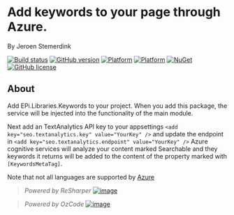 ﻿# Add keywords to your page through Azure.

By Jeroen Stemerdink

[![Build status](https://ci.appveyor.com/api/projects/status/tt6pwtrm8k3k2gf9/branch/master?svg=true)](https://ci.appveyor.com/project/jstemerdink/epi-libraries-keywords/branch/master)
[![GitHub version](https://badge.fury.io/gh/jstemerdink%2FEPi.Libraries.Keywords.Alchemy.svg)](http://badge.fury.io/gh/jstemerdink%2FEPi.Libraries.Keywords.Alchemy)
[![Platform](https://img.shields.io/badge/platform-.NET%204.6.1-blue.svg?style=flat)](https://msdn.microsoft.com/en-us/library/w0x726c2%28v=vs.110%29.aspx)
[![Platform](https://img.shields.io/badge/EPiServer-%2011.0.0-orange.svg?style=flat)](http://world.episerver.com/cms/)
[![NuGet](https://img.shields.io/badge/NuGet-Release-blue.svg)](https://nuget.episerver.com/package/?id=EPi.Libraries.Keywords.Azure)
[![GitHub license](https://img.shields.io/badge/license-MIT%20license-blue.svg?style=flat)](license.txt)

## About

Add EPi.Libraries.Keywords to your project. When you add this package, the service will be injected into the functionality of the main module.

Next add an TextAnalytics API key to your appsettings ```<add key="seo.textanalytics.key" value="YourKey" />```
and update the endpoint in ```<add key="seo.textanalytics.endpoint" value="YourKey" />```
Azure cognitive services will analyze your content marked Searchable and they keywords it returns will be added to
the content of the property marked with ```[KeywordsMetaTag]```.


Note that not all languages are supported by [Azure](https://docs.microsoft.com/en-us/azure/cognitive-services/text-analytics/language-support)

> *Powered by ReSharper*
> [![image](https://i0.wp.com/jstemerdink.files.wordpress.com/2017/08/logo_resharper.png)](http://jetbrains.com?from=epi.libraries)

> *Powered by OzCode*
> [![image](https://jstemerdink.files.wordpress.com/2019/03/ozcode.jpg)](http://www.oz-code.com)
